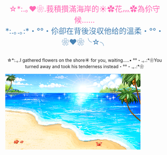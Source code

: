 <p align="center">
  <img src="https://via.placeholder.com/1x1.png" width="600" height="1">
  <br>
  <span style="font-size:24px; color:#ff69b4;">☆*:.｡❤❀.莪積攢滿海岸的☀✿花灬✿為伱守候…...</span><br>
  <span style="font-size:24px; color:#4682b4;">*:.｡.｡:*・°°・伱卻在背後沒収他给的溫柔・°°・❀❤❀╰☆╮</span><br>
  <img src="https://via.placeholder.com/1x1.png" width="600" height="1">
</p>
<p align="center">
☆*:.｡.I gathered flowers on the shore☀ for you, waiting…..• 
°°・.｡.:*❀You turned away and took his tenderness instead・°°・.｡.:*❀
</p>

![我的GIF图片](./Img/beachSunny.gif)



